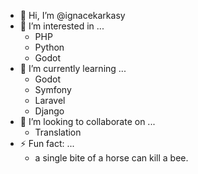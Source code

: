 - 👋 Hi, I’m @ignacekarkasy
- 👀 I’m interested in ...
  - PHP
  - Python
  - Godot
- 🌱 I’m currently learning ...
  - Godot
  - Symfony
  - Laravel
  - Django
- 💞️ I’m looking to collaborate on ...
  - Translation
- ⚡ Fun fact: ...
  - a single bite of a horse can kill a bee.
<!---
ignacekarkasy/ignacekarkasy is a ✨ special ✨ repository because its `README.md` (this file) appears on your GitHub profile.
You can click the Preview link to take a look at your changes.
--->
